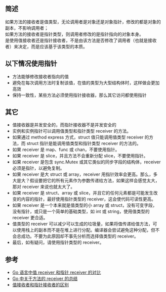## 简述
如果方法的接收者是值类型，无论调用者是对象还是对象指针，修改的都是对象的副本，不影响调用者；    
如果方法的接收者是指针类型，则调用者修改的是指针指向的对象本身。    
是使用值接收者还是指针接收者，不是由该方法是否修改了调用者（也就是接收者）来决定，而是应该基于该类型的本质。

## 以下情况使用指针
* 方法能够修改接收者指向的值
* 避免在每次调用方法时复制该值，在值的类型为大型结构体时，这样做会更加高效
* 保持一致性，某些方法必须使用指针接收器，那么其它访问都使用指针

## 其它
* 值接收器是并发安全的，而指针接收器不是并发安全的
* 实例和实例指针可以调用值类型和指针类型 receiver 的方法。
* 如果通过 method express 方式，struct 值只能调用值类型 receiver 的方法，而 struct 指针是能调用值类型和指针类型 receiver 的方法的。
* 如果 receiver 是 map、func 或 chan，不要使用指针。
* 如果 receiver 是 slice，并且方法不会重新分配 slice，不要使用指针。
* 如果 receiver 是包含 sync.Mutex 或其它类似的同步字段的结构体，receiver 必须是指针，以避免复制。
* 如果 receiver 是大 struct 或 array，receiver 用指针效率会更高。那么，多大是大？假设要把它的所有元素作为参数传递给方法，如果这样会感觉太大，那对 receiver 来说也就太大了。
* 如果 receiver 是 struct、array 或 slice，并且它的任何元素都是可能发生改变的内容的指针，最好使用指针类型的 receiver，这会使代码可读性更高。
* 如果 receiver 是一个本来就是值类型的小 array 或 struct，没有可变字段，没有指针，或只是一个简单的基础类型，如 int 或 string，使用值类型的 receiver 更合适。
* 值类型的 receiver 可以减少可以生成的垃圾量，如果将值传递给值方法，可以使用栈上的副本而不是在堆上进行分配。编译器会尝试避免这种分配，但不会总成功。不要为此原因却不事先分析而选择值类型的 receiver。
* 最后，如有疑问，请使用指针类型的 receiver。

## 参考
* [Go 语言中值 receiver 和指针 receiver 的对比](https://maiyang.me/post/2018-12-12-values-receiver-vs-pointer-receiver-in-golang/)
* [Go 中关于方法的 receiver 的总结](https://www.jianshu.com/p/da264d9b1d00)
* [值接收者和指针接收者的区别](https://golang.design/go-questions/interface/receiver/)
